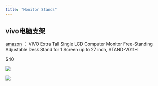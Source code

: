 ```yaml
---
title: "Monitor Stands"
---
```


## vivo电脑支架

[amazon](https://www.amazon.ca/dp/B073ZNHRS5?ref_=cm_sw_r_cp_ud_dp_M5WWWMDMP2MAAB792GF0) ：
VIVO Extra Tall Single LCD Computer Monitor Free-Standing Adjustable Desk Stand for 1 Screen up to 27 inch, STAND-V011H

$40

![](/sell/pics/vivo1.jpg)

![](/sell/pics/vivo2.jpg)



